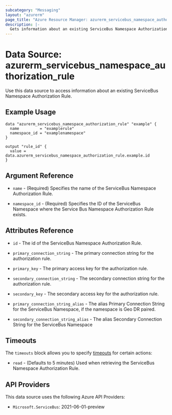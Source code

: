 ```yaml
---
subcategory: "Messaging"
layout: "azurerm"
page_title: "Azure Resource Manager: azurerm_servicebus_namespace_authorization_rule"
description: |-
  Gets information about an existing ServiceBus Namespace Authorization Rule.
---
```


# Data Source: azurerm_servicebus_namespace_authorization_rule

Use this data source to access information about an existing ServiceBus Namespace Authorization Rule.

## Example Usage

```hcl
data "azurerm_servicebus_namespace_authorization_rule" "example" {
  name         = "examplerule"
  namespace_id = "examplenamespace"
}

output "rule_id" {
  value = data.azurerm_servicebus_namespace_authorization_rule.example.id
}
```

## Argument Reference

* `name` - (Required) Specifies the name of the ServiceBus Namespace Authorization Rule.

* `namespace_id` - (Required) Specifies the ID of the ServiceBus Namespace where the Service Bus Namespace Authorization Rule exists.

## Attributes Reference

* `id` - The id of the ServiceBus Namespace Authorization Rule.

* `primary_connection_string` - The primary connection string for the authorization rule.

* `primary_key` - The primary access key for the authorization rule.

* `secondary_connection_string` - The secondary connection string for the authorization rule.

* `secondary_key` - The secondary access key for the authorization rule.

* `primary_connection_string_alias` - The alias Primary Connection String for the ServiceBus Namespace, if the namespace is Geo DR paired.

* `secondary_connection_string_alias` - The alias Secondary Connection String for the ServiceBus Namespace

## Timeouts

The `timeouts` block allows you to specify [timeouts](https://www.terraform.io/language/resources/syntax#operation-timeouts) for certain actions:

* `read` - (Defaults to 5 minutes) Used when retrieving the ServiceBus Namespace Authorization Rule.

## API Providers
<!-- This section is generated, changes will be overwritten -->
This data source uses the following Azure API Providers:

* `Microsoft.ServiceBus`: 2021-06-01-preview
